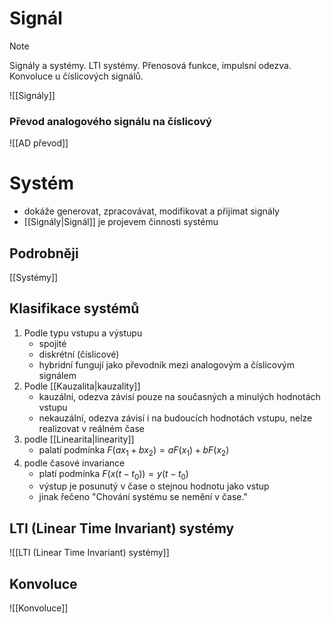 # Signál
> [!note] 
> Signály a systémy. LTI systémy. Přenosová funkce, impulsní odezva. Konvoluce u číslicových signálů.

![[Signály]]

### Převod analogového signálu na číslicový
![[AD převod]]
# Systém
- dokáže generovat, zpracovávat, modifikovat a přijímat signály
- [[Signály|Signál]] je projevem činnosti systému

## Podrobněji
[[Systémy]]
## Klasifikace systémů
1. Podle typu vstupu a výstupu
    - spojité
    - diskrétní (číslicové)
    - hybridní fungují jako převodník mezi analogovým a číslicovým signálem
2. Podle [[Kauzalita|kauzality]]
    - kauzální, odezva závisí pouze na současných a minulých hodnotách vstupu
    - nekauzální, odezva závisí i na budoucích hodnotách vstupu, nelze realizovat v reálném čase
3. podle [[Linearita|linearity]]
   - palatí podmínka $F(a x_1 + b x_2) = a F(x_1) + b F(x_2)$
4. podle časové invariance
   - platí podmínka $F(x(t - t_0)) = y(t - t_0)$
   - výstup je posunutý v čase o stejnou hodnotu jako vstup
   - jinak řečeno "Chování systému se nemění v čase."

## LTI (Linear Time Invariant) systémy
![[LTI (Linear Time Invariant) systémy]]

## Konvoluce
![[Konvoluce]]